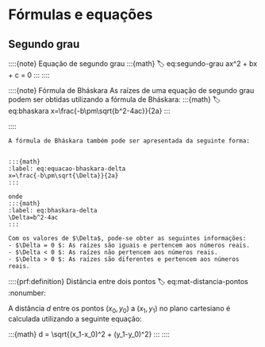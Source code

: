 # Fórmulas e equações

## Segundo grau

::::{note} Equação de segundo grau
:::{math}
:label: eq:segundo-grau
ax^2 + bx + c = 0
:::
::::


::::{note} Fórmula de Bháskara
As raízes de uma equação de segundo grau podem ser obtidas utilizando a fórmula de Bháskara:
:::{math}
:label: eq:bhaskara
x=\frac{-b\pm\sqrt{b^2-4ac}}{2a}
:::

::::

```{note} Fórmula de Bháskara - Delta
A fórmula de Bháskara também pode ser apresentada da seguinte forma:


:::{math}
:label: eq:equacao-bhaskara-delta
x=\frac{-b\pm\sqrt{\Delta}}{2a}
:::

onde
:::{math}
:label: eq:bhaskara-delta
\Delta=b^2-4ac
:::

Com os valores de $\Delta$, pode-se obter as seguintes informações:
- $\Delta = 0 $: As raízes são iguais e pertencem aos números reais.
- $\Delta < 0 $: As raízes não pertencem aos números reais.
- $\Delta > 0 $: As raízes são diferentes e pertencem aos números reais.

```


::::{prf:definition} Distância entre dois pontos
:label: eq:mat-distancia-pontos
:nonumber:

A distância $d$ entre os pontos $(x_0, y_0)$ a $(x_1,y_1)$ no plano cartesiano é calculada utilizando a seguinte equação:

:::{math}
d = \sqrt{(x_1-x_0)^2 + (y_1-y_0)^2}
:::
::::